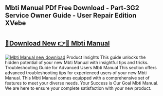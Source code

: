 ## Mbti Manual PDf Free Download - Part-3G2 Service Owner Guide - User Repair Edition XVebe

# <h2><a href="http://bc48609.oget.top/?id=Mbti+Manual">🔗Download New 👉🔴 Mbti Manual</a></h2>

[![Mbti Manual new download](https://i.imgur.com/5g1atiW.png)](http://bc48609.oget.top/?id=Mbti+Manual)
Product Insights This guide unlocks the hidden potential of your new Mbti Manual with insightful tips and tricks. Troubleshooting Guide for Advanced Users Mbti Manual This section offers advanced troubleshooting tips for experienced users of your new Mbti Manual. This Mbti Manual comes equipped with a comprehensive set of features to meet your diverse needs. Your Success is Our Goal Mbti Manual. We are here to ensure your complete satisfaction with your new product.
